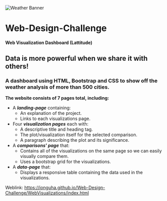 ![Weather Banner](https://www.fultonschools.org/cms/lib/GA50000114/Centricity/Domain/1391/weatherbanner.png)
# Web-Design-Challenge
#### Web Visualization Dashboard (Lattitude) ####
## Data is more powerful when we share it with others!   
### A dashboard using HTML, Bootstrap and CSS to show off the weather analysis of more than 500 cities.
**The website consists of 7 pages total, including:**

* A **_landing-page_** containing:
  * An explanation of the project.
  * Links to each visualizations page.
* Four **_visualization pages_** each with:
  * A descriptive title and heading tag.
  * The plot/visualization itself for the selected comparison.
  * A paragraph describing the plot and its significance.
* A **_comparisons' page_** that:
  * Contains all of the visualizations on the same page so we can easily visually compare them.
  * Uses a bootstrap grid for the visualizations.
* A **_data-page_** that:
  * Displays a responsive table containing the data used in the visualizations.
  
Weblink:
https://ionguha.github.io/Web-Design-Challenge/WebVisualizations/index.html

